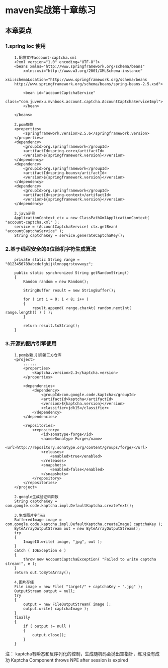 # maven实战第十章练习
## 本章要点

### 1.spring ioc 使用
		1.配置文件account-captcha.xml
		<?xml version="1.0" encoding="UTF-8"?>
		<beans xmlns="http://www.springframework.org/schema/beans"
			xmlns:xsi="http://www.w3.org/2001/XMLSchema-instance"
			xsi:schemaLocation="http://www.springframework.org/schema/beans
		http://www.springframework.org/schema/beans/spring-beans-2.5.xsd">
		
			<bean id="accountCaptchaService"
				class="com.juvenxu.mvnbook.account.captcha.AccountCaptchaServiceImpl">
			</bean>
		
		</beans>
		
		2.pom依赖
		<properties>
			<springframework.version>2.5.6</springframework.version>
		</properties>
		<dependency>
			<groupId>org.springframework</groupId>
			<artifactId>spring-core</artifactId>
			<version>${springframework.version}</version>
		</dependency>
		<dependency>
			<groupId>org.springframework</groupId>
			<artifactId>spring-beans</artifactId>
			<version>${springframework.version}</version>
		</dependency>
		<dependency>
			<groupId>org.springframework</groupId>
			<artifactId>spring-context</artifactId>
			<version>${springframework.version}</version>
		</dependency>
		
		3.java示例
		ApplicationContext ctx = new ClassPathXmlApplicationContext( "account-captcha.xml" );
		service = (AccountCaptchaService) ctx.getBean( "accountCaptchaService" );
		String captchaKey = service.generateCaptchaKey();


### 2.基于线程安全的8位随机字符生成算法
		private static String range = "0123456789abcdefghijklmnopqrstuvwxyz";
		
		public static synchronized String getRandomString()
		{
		    Random random = new Random();
		
		    StringBuffer result = new StringBuffer();
		
		    for ( int i = 0; i < 8; i++ )
		    {
		        result.append( range.charAt( random.nextInt( range.length() ) ) );
		    }
		
		    return result.toString();
		}
		
### 3.开源的图片引擎使用
		1.pom依赖,引用第三方仓库
		<project>
			......
			<properties>
				<kaptcha.version>2.3</kaptcha.version>
			</properties>
		
			<dependencies>
				<dependency>
					<groupId>com.google.code.kaptcha</groupId>
					<artifactId>kaptcha</artifactId>
					<version>${kaptcha.version}</version>
					<classifier>jdk15</classifier>
				</dependency>
			</dependencies>
		
			<repositories>
				<repository>
					<id>sonatype-forge</id>
					<name>Sonatype Forge</name>
					<url>http://repository.sonatype.org/content/groups/forge/</url>
					<releases>
						<enabled>true</enabled>
					</releases>
					<snapshots>
						<enabled>false</enabled>
					</snapshots>
				</repository>
			</repositories>
		</project>
		
		2.google生成验证码函数
		String captchaKey = com.google.code.kaptcha.impl.DefaultKaptcha.createText();
		
		3.生成图片字节码
		BufferedImage image = com.google.code.kaptcha.impl.DefaultKaptcha.createImage( captchaKey );
		ByteArrayOutputStream out = new ByteArrayOutputStream();
        try
        {
            ImageIO.write( image, "jpg", out );
        }
        catch ( IOException e )
        {
            throw new AccountCaptchaException( "Failed to write captcha stream!", e );
        }
        return out.toByteArray();
        
		4.图片存储
        File image = new File( "target/" + captchaKey + ".jpg" );
        OutputStream output = null;
        try
        {
            output = new FileOutputStream( image );
            output.write( captchaImage );
        }
        finally
        {
            if ( output != null )
            {
                output.close();
            }
        }
        
注： kaptcha有瞬态和反序列化的控制，生成随机码会抛出空指针，练习没有成功
Kaptcha Component throws NPE after session is expired